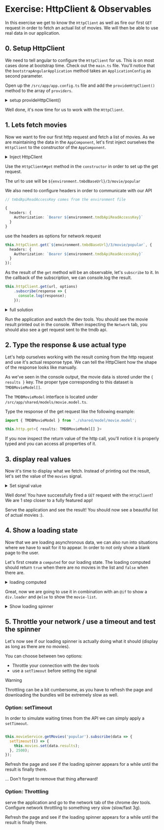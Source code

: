 # Exercise: HttpClient & Observables

In this exercise we get to know the `HttpClient` as well as fire our first `GET` request in order to fetch an actual list of movies. We will
then be able to use real data in our application.

## 0. Setup HttpClient

We need to tell angular to configure the `HttpClient` for us. This is on most cases done at bootstrap time.
Check out the `main.ts` file. You'll notice that the `bootstrapAngularApplication` method takes an `ApplicationConfig` as second
parameter.

Open up the `/src/app/app.config.ts` file and add the `provideHttpClient()` method to the array of `providers`.

<details>
    <summary>setup provideHttpClient()</summary>

```ts
// app.config.ts

import { provideHttpClient } from '@angular/common/http';

export const appConfig: ApplicationConfig = {
  providers: [
    provideHttpClient(),
    /* code after */
  ],
};

```

</details>

Well done, it's now time for us to work with the `HttpClient`.

## 1. Lets fetch movies

Now we want to fire our first http request and fetch a list of movies.
As we are maintaining the data in the `AppComponent`, let's first inject ourselves the `HttpClient` to the constructor of the `AppComponent`.

<details>
  <summary>Inject HttpClient</summary>

```ts
// src/app/app.component.ts

import { HttpClient } from '@angular/common/http';

@Component(/**/)
export class AppComponent {

  constructor(private http: HttpClient) {}
}
```

</details>

Use the `HttpClient#get` method in the `constructor` in order to set up the get request.

The url to use will be `${environment.tmbdBaseUrl}/3/movie/popular`

We also need to configure headers in order to communicate with our API

```ts
// tmbdApiReadAccessKey comes from the environment file

{
  headers: {
    Authorization: `Bearer ${environment.tmdbApiReadAccessKey}`
  }
}
```

use the headers as options for network request

```ts
this.httpClient.get(`${environment.tmbdBaseUrl}/3/movie/popular`, {
  headers: {
    Authorization: `Bearer ${environment.tmdbApiReadAccessKey}`
  }
});
```

As the result of the `get` method will be an observable, let's `subscribe` to it.
In the callback of the subscription, we can console.log the result.

```ts
this.httpClient.get(url, options)
    .subscribe(response => {
      console.log(response);
    });
```

<details>
    <summary>full solution</summary>

```ts
// app.component.ts
import { environment } from './environment';
import { HttpClient } from '@angular/common/http';

@Component(/**/)
export class AppComponent {

  constructor(private http: HttpClient) {
    
    const { tmdbBaseUrl, tmdbApiReadAccessKey } = environment;
    
    this.http.get(
      `${ tmdbBaseUrl }/3/movie/popular`,
      {
        headers: {
          Authorization: `Bearer ${ tmdbApiReadAccessKey }`,
        },
      }
    ).subscribe(response => {
      console.log(response);
    });
  }
}
```
</details>

Run the application and watch the dev tools. You should see the movie result printed out in the console.
When inspecting the `Network` tab, you should also see a get request sent to the tmdb api.

## 2. Type the response & use actual type

Let's help ourselves working with the result coming from the http request and use it's actual response type. We can tell the HttpClient how the shape of the
response looks like manually.

As we've seen in the console output, the movie data is stored under the `{ results }` key. The proper type corresponding
to this dataset is `TMDBMovieModel[]`. 

The `TMDBMovieModel` interface is located under `/src/app/shared/models/movie.model.ts`.

Type the response of the get request like the following example:

```ts
import { TMDBMovieModel } from './shared/model/movie.model';

this.http.get<{ results: TMDBMovieModel[] }>
```

If you now inspect the return value of the http call, you'll notice it is properly typed and you can access all properties of it.

## 3. display real values

Now it's time to display what we fetch. Instead of printing out the result, let's set the value of the `movies` signal.

<details>
  <summary>Set signal value</summary>

```ts

const { tmdbBaseUrl, tmdbApiReadAccessKey } = environment;
this.http
  .get<{ results: TMDBMovieModel[] }>(`${tmdbBaseUrl}/3/movie/popular`, {
    headers: {
      Authorization: `Bearer ${tmdbApiReadAccessKey}`,
    },
  })
  .subscribe(response => {
    this.movies.set(response.results);
  });

```

</details>


Well done! You have successfully fired a `GET` request with the `HttpClient`! We are 1 step closer to a fully featured app!

Serve the application and see the result! You should now see a beautiful list of actual movies :).

## 4. Show a loading state

Now that we are loading asynchronous data, we can also run into situations where we have to wait for it to appear. In order to not
only show a blank page to the user.

Let's first create a `computed` for our loading state. The loading computed should return `true` when there are no movies
in the list and `false` when there are.

<details>
  <summary>loading computed</summary>

```ts
// app.component.ts

import { computed } from '@angular/core';

loading = computed(() => {
  return this.movies().length === 0;
});


```

</details>

Great, now we are going to use it in combination with an `@if` to show a `div.loader` and `@else` to show the `movie-list`.

<details>
  <summary>Show loading spinner</summary>

```html
<!-- app.component.ts -->

<!-- code before -->
@if (loading()) {
  <div class="loader"></div>
} @else {
  <movie-list
    [movies]="movies()"
    [favoriteMovieIds]="favoriteMovieIds()"
    (toggleFavorite)="toggleFavorite($event)" />
}
<!-- code after -->
```

</details>

## 5. Throttle your network / use a timeout and test the spinner 

Let's now see if our loading spinner is actually doing what it should (display as long as there are no movies).

You can choose between two options:
* Throttle your connection with the dev tools
* use a `setTimeout` before setting the signal

> [!WARNING]
> Throttling can be a bit cumbersome, as you have to refresh the page and downloading the bundles will be extremely slow as well.

### Option: setTimeout

In order to simulate waiting times from the API we can simply apply a `setTimeout`.

```ts

this.movieService.getMovies('popular').subscribe(data => {
  setTimeout(() => {
    this.movies.set(data.results);
  }, 2500);
});
```

Refresh the page and see if the loading spinner appears for a while until the result is finally there.

... Don't forget to remove that thing afterward!

### Option: Throttling

serve the application and go to the network tab of the chrome dev tools.
Configure network throttling to something very slow (slow/fast 3g).

Refresh the page and see if the loading spinner appears for a while until the result is finally there.
